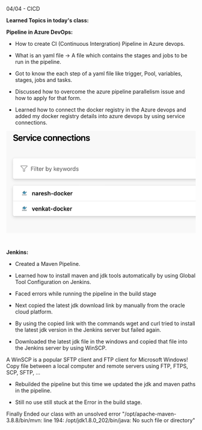 04/04 - CICD 


**Learned Topics in today's class:**

**Pipeline in Azure DevOps:**

- How to create CI (Continuous Intergration) Pipeline in Azure devops.

- What is an yaml file -> A file which contains the stages and jobs to be run in the pipeline.

- Got to know the each step of a yaml file like trigger, Pool, variables, stages, jobs and tasks. 

- Discussed how to overcome the azure pipeline parallelism issue and how to apply for that form.

- Learned how to connect the docker registry in the Azure devops and added my docker registry details into azure devops by using service connections.

![Screenshot 2023-04-05 at 2.59.12 PM.png](/.attachments/Screenshot%202023-04-05%20at%202.59.12%20PM-49f01fb2-4e07-47ad-a62f-18e5a75c2aa9.png)

# 
# 
**Jenkins:** 

- Created a Maven Pipeline.
- Learned how to install maven and jdk tools automatically by using Global Tool Configuration on Jenkins.
- Faced errors while running the pipeline in the build stage 

- Next copied the latest jdk download link by manually from the oracle cloud platform.
- By using the copied link with the commands wget and curl tried to install the latest jdk version in the Jenkins server but failed again.

- Downloaded the latest jdk file in the windows and copied that file into the Jenkins server by using WinSCP.

A WinSCP is a popular SFTP client and FTP client for Microsoft Windows! Copy file between a local computer and remote servers using FTP, FTPS, SCP, SFTP, ...

- Rebuilded the pipeline but this time we updated the jdk and maven paths in the pipeline.

- Still no use still stuck at the Error in the build stage.

Finally Ended our class with an unsolved error "/opt/apache-maven-3.8.8/bin/mvn: line 194: /opt/jdk1.8.0_202/bin/java: No such file or directory"


